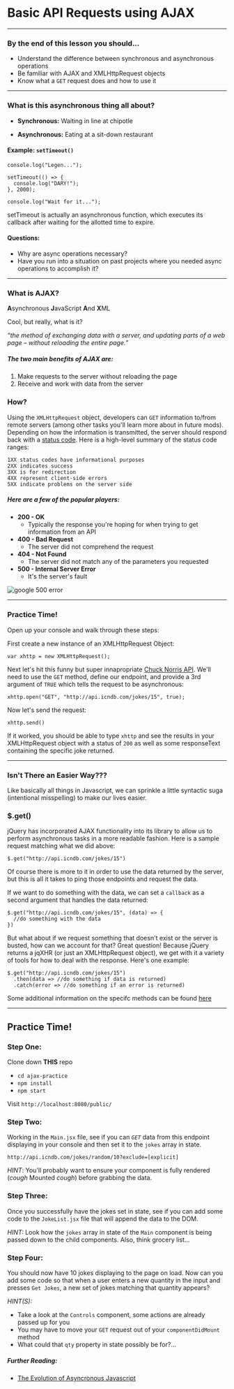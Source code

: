 # Basic API Requests using AJAX

---

### By the end of this lesson you should...

* Understand the difference between synchronous and asynchronous operations
* Be familiar with AJAX and XMLHttpRequest objects
* Know what a `GET` request does and how to use it

---

### What is this asynchronous thing all about?

* **Synchronous:** Waiting in line at chipotle

* **Asynchronous:** Eating at a sit-down restaurant


#### Example: `setTimeout()`

```
console.log("Legen..."); 

setTimeout(() => { 
  console.log("DARY!"); 
}, 2000); 

console.log("Wait for it...");
```

setTimeout is actually an asynchronous function, which executes its callback after waiting for the allotted time to expire.


#### Questions:

* Why are async operations necessary?
* Have you run into a situation on past projects where you needed async operations to accomplish it?


---

### What is AJAX?

**A**synchronous **J**avaScript **A**nd **X**ML

Cool, but really, what is it? 

_“the method of exchanging data with a server, and updating parts of a web page – without reloading the entire page.”_

##### The two main benefits of AJAX are:

1. Make requests to the server without reloading the page
2. Receive and work with data from the server

### How? 

Using the `XMLHttpRequest` object, developers can `GET` information to/from remote servers (among other tasks you'll learn more about in future mods). Depending on how the information is transmitted, the server should respond back with a [status code](https://www.w3.org/Protocols/rfc2616/rfc2616-sec10.html). Here is a high-level summary of the status code ranges:


```
1XX status codes have informational purposes
2XX indicates success
3XX is for redirection
4XX represent client-side errors
5XX indicate problems on the server side
```  


##### Here are a few of the popular players:

* **200 - OK**
	* Typically the response you're hoping for when trying to get information from an API
* **400 - Bad Request** 
   * The server did not comprehend the request 
* **404 - Not Found**
	* The server did not match any of the parameters you requested
* **500 - Internal Server Error**
	* It's the server's fault

![google 500 error](https://i0.wp.com/s3.amazonaws.com/production-wordpress-assets/blog/wp-content/uploads/2016/11/29074529/500-internal-server-error.png?fit=604%2C237&ssl=1)

---

### Practice Time!
Open up your console and walk through these steps:

First create a new instance of an XMLHttpRequest Object:

```
var xhttp = new XMLHttpRequest();
```

Next let's hit this funny but super innapropriate [Chuck Norris API](http://www.icndb.com/api/). We'll need to use the `GET` method, define our endpoint, and provide a 3rd argument of `TRUE` which tells the request to be asynchronous:

```
xhttp.open("GET", "http://api.icndb.com/jokes/15", true);
```

Now let's send the request:

```
xhttp.send()
```

If it worked, you should be able to type `xhttp` and see the results in your XMLHttpRequest object with a status of `200` as well as some responseText containing the specific joke returned. 

---

### Isn't There an Easier Way???

Like basically all things in Javascript, we can sprinkle a little syntactic suga (intentional misspelling) to make our lives easier. 

### $.get()

jQuery has incorporated AJAX functionality into its library to allow us to perform asynchronous tasks in a more readable fashion. Here is a sample request matching what we did above:

```
$.get("http://api.icndb.com/jokes/15")
```

Of course there is more to it in order to use the data returned by the server, but this is all it takes to ping those endpoints and request the data. 

If we want to do something with the data, we can set a `callback` as a second argument that handles the data returned:

```
$.get("http://api.icndb.com/jokes/15", (data) => {
  //do something with the data
})
```

But what about if we request something that doesn't exist or the server is busted, how can we account for that? Great question! Because jQuery returns a jqXHR (or just an XMLHttpRequest object), we get with it a variety of tools for how to deal with the response. Here's one example:

```
$.get("http://api.icndb.com/jokes/15")
  .then(data => //do something if data is returned)
  .catch(error => //do something if an error is returned)
```

Some additional information on the specifc methods can be found [here](https://api.jquery.com/jquery.get/)

---

## Practice Time!

### Step One:

Clone down **THIS** repo
* `cd ajax-practice`
* `npm install`
* `npm start`

Visit `http://localhost:8080/public/`

### Step Two:

Working in the `Main.jsx` file, see if you can _`GET`_ data from this endpoint displaying in your console and then set it to the `jokes` array in state. 

```
http://api.icndb.com/jokes/random/10?exclude=[explicit]
```

_HINT_: You'll probably want to ensure your component is fully rendered (*cough* Mounted *cough*) before grabbing the data.

### Step Three:

Once you successfully have the jokes set in state, see if you can add some code to the `JokeList.jsx` file that will append the data to the DOM.

_HINT:_ Look how the `jokes` array in state of the `Main` component is being passed down to the child components. Also, think grocery list...

### Step Four:

You should now have 10 jokes displaying to the page on load. Now can you add some code so that when a user enters a new quantity in the input and presses `Get Jokes`, a new set of jokes matching that quantity appears? 

_HINT(S):_

* Take a look at the `Controls` component, some actions are already passed up for you
* You may have to move your `GET` request out of your `componentDidMount` method
* What could that `qty` property in state possibly be for?...

##### Further Reading:

* [The Evolution of Asyncronous Javascript](https://blog.risingstack.com/asynchronous-javascript/)
